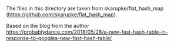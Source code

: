<!---
          Copyright Malte Skarupke 2017.
 Distributed under the Boost Software License, Version 1.0.
    (See http://www.boost.org/LICENSE_1_0.txt)
-->

The files in this directory are taken from skarupke/flat_hash_map
(https://github.com/skarupke/flat_hash_map).

Based on the blog from the author
https://probablydance.com/2018/05/28/a-new-fast-hash-table-in-response-to-googles-new-fast-hash-table/